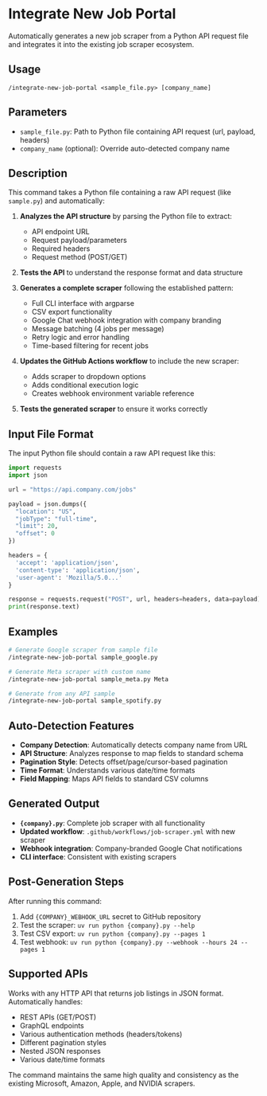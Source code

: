 # Integrate New Job Portal

Automatically generates a new job scraper from a Python API request file and integrates it into the existing job scraper ecosystem.

## Usage

```
/integrate-new-job-portal <sample_file.py> [company_name]
```

## Parameters

- `sample_file.py`: Path to Python file containing API request (url, payload, headers)
- `company_name` (optional): Override auto-detected company name

## Description

This command takes a Python file containing a raw API request (like `sample.py`) and automatically:

1. **Analyzes the API structure** by parsing the Python file to extract:
   - API endpoint URL
   - Request payload/parameters
   - Required headers
   - Request method (POST/GET)

2. **Tests the API** to understand the response format and data structure

3. **Generates a complete scraper** following the established pattern:
   - Full CLI interface with argparse
   - CSV export functionality
   - Google Chat webhook integration with company branding
   - Message batching (4 jobs per message)
   - Retry logic and error handling
   - Time-based filtering for recent jobs

4. **Updates the GitHub Actions workflow** to include the new scraper:
   - Adds scraper to dropdown options
   - Adds conditional execution logic
   - Creates webhook environment variable reference

5. **Tests the generated scraper** to ensure it works correctly

## Input File Format

The input Python file should contain a raw API request like this:

```python
import requests
import json

url = "https://api.company.com/jobs"

payload = json.dumps({
  "location": "US",
  "jobType": "full-time",
  "limit": 20,
  "offset": 0
})

headers = {
  'accept': 'application/json',
  'content-type': 'application/json',
  'user-agent': 'Mozilla/5.0...'
}

response = requests.request("POST", url, headers=headers, data=payload)
print(response.text)
```

## Examples

```bash
# Generate Google scraper from sample file
/integrate-new-job-portal sample_google.py

# Generate Meta scraper with custom name
/integrate-new-job-portal sample_meta.py Meta

# Generate from any API sample
/integrate-new-job-portal sample_spotify.py
```

## Auto-Detection Features

- **Company Detection**: Automatically detects company name from URL
- **API Structure**: Analyzes response to map fields to standard schema
- **Pagination Style**: Detects offset/page/cursor-based pagination
- **Time Format**: Understands various date/time formats
- **Field Mapping**: Maps API fields to standard CSV columns

## Generated Output

- **`{company}.py`**: Complete job scraper with all functionality
- **Updated workflow**: `.github/workflows/job-scraper.yml` with new scraper
- **Webhook integration**: Company-branded Google Chat notifications
- **CLI interface**: Consistent with existing scrapers

## Post-Generation Steps

After running this command:

1. Add `{COMPANY}_WEBHOOK_URL` secret to GitHub repository
2. Test the scraper: `uv run python {company}.py --help`
3. Test CSV export: `uv run python {company}.py --pages 1`
4. Test webhook: `uv run python {company}.py --webhook --hours 24 --pages 1`

## Supported APIs

Works with any HTTP API that returns job listings in JSON format. Automatically handles:

- REST APIs (GET/POST)
- GraphQL endpoints
- Various authentication methods (headers/tokens)
- Different pagination styles
- Nested JSON responses
- Various date/time formats

The command maintains the same high quality and consistency as the existing Microsoft, Amazon, Apple, and NVIDIA scrapers.